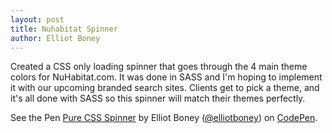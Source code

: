 ```yaml
---
layout: post
title: Nuhabitat Spinner
author: Elliot Boney
---
```

Created a CSS only loading spinner that goes through the 4 main theme colors for NuHabitat.com. It was done in SASS and I'm hoping to implement it with our upcoming branded search sites. Clients get to pick a theme, and it's all done with SASS so this spinner will match their themes perfectly.
<p data-height="150" data-theme-id="13178" data-slug-hash="pvQyjX" data-default-tab="result" data-user="elliotboney" class='codepen'>
  See the Pen <a href='http://codepen.io/elliotboney/pen/pvQyjX/'>Pure CSS Spinner</a> by Elliot Boney (<a href='http://codepen.io/elliotboney'>@elliotboney</a>) on <a href='http://codepen.io'>CodePen</a>.</p>
